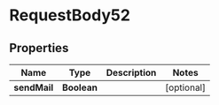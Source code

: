 

# RequestBody52


## Properties

| Name | Type | Description | Notes |
|------------ | ------------- | ------------- | -------------|
|**sendMail** | **Boolean** |  |  [optional] |



